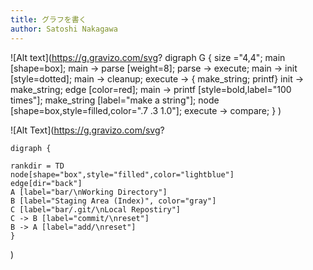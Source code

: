 ```yaml
---
title: グラフを書く
author: Satoshi Nakagawa
---
```


![Alt text](https://g.gravizo.com/svg?
  digraph G {
    size ="4,4";
    main [shape=box];
    main -> parse [weight=8];
    parse -> execute;
    main -> init [style=dotted];
    main -> cleanup;
    execute -> { make_string; printf}
    init -> make_string;
    edge [color=red];
    main -> printf [style=bold,label="100 times"];
    make_string [label="make a string"];
    node [shape=box,style=filled,color=".7 .3 1.0"];
    execute -> compare;
  }
)

![Alt Text](https://g.gravizo.com/svg?

    digraph {

    rankdir = TD
    node[shape="box",style="filled",color="lightblue"]
    edge[dir="back"]
    A [label="bar/\nWorking Directory"]
    B [label="Staging Area (Index)", color="gray"]
    C [label="bar/.git/\nLocal Repostiry"]
    C -> B [label="commit/\nreset"]
    B -> A [label="add/\nreset"]
    }

)

